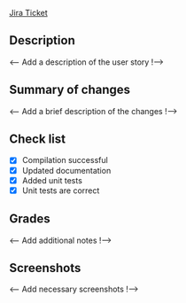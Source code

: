 [Jira Ticket](https://jira/ticket_number)

## Description

<-- Add a description of the user story !-->

## Summary of changes

<-- Add a brief description of the changes !-->

## Check list

- [x] Compilation successful
- [x] Updated documentation
- [x] Added unit tests
- [x] Unit tests are correct

## Grades

<-- Add additional notes !-->

## Screenshots

<-- Add necessary screenshots !-->
